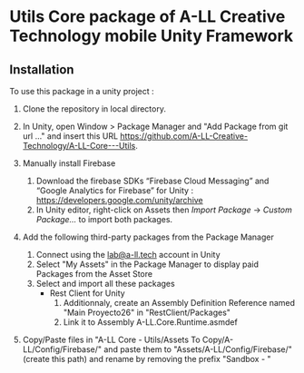 # Utils Core package of A-LL Creative Technology mobile Unity Framework

## Installation

To use this package in a unity project :

1. Clone the repository in local directory.
2. In Unity, open Window > Package Manager and "Add Package from git url ..." and insert this URL https://github.com/A-LL-Creative-Technology/A-LL-Core---Utils.

3. Manually install Firebase
    1. Download the firebase SDKs “Firebase Cloud Messaging” and “Google Analytics for Firebase” for Unity : https://developers.google.com/unity/archive
    2. In Unity editor, right-click on Assets then *Import Package* -> *Custom Package...* to import both packages.
4. Add the following third-party packages from the Package Manager
    1. Connect using the lab@a-ll.tech account in Unity
    2. Select "My Assets" in the Package Manager to display paid Packages from the Asset Store
    3. Select and import all these packages
        - Rest Client for Unity 
            1. Additionnaly, create an Assembly Definition Reference named "Main Proyecto26" in "RestClient/Packages"
            2. Link it to Assembly A-LL.Core.Runtime.asmdef
5. Copy/Paste files in "A-LL Core - Utils/Assets To Copy/A-LL/Config/Firebase/" and paste them to "Assets/A-LL/Config/Firebase/" (create this path) and rename by removing the prefix "Sandbox - "
